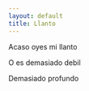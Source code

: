 ```yaml
---
layout: default
title: Llanto
---
```




Acaso oyes mi llanto

O es demasiado debil

Demasiado profundo
